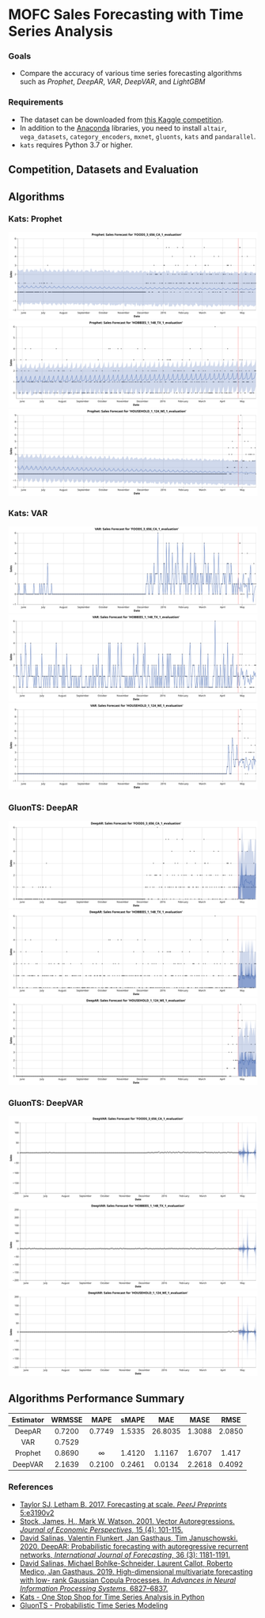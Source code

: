 # MOFC Sales Forecasting with Time Series Analysis 
### Goals
* Compare the accuracy of various time series forecasting algorithms such as *Prophet*, *DeepAR*, *VAR*, *DeepVAR*, and *LightGBM*

### Requirements
* The dataset can be downloaded from [this Kaggle competition](https://www.kaggle.com/c/m5-forecasting-accuracy).
* In addition to the [Anaconda](https://www.anaconda.com) libraries, you need to install `altair`, `vega_datasets`, `category_encoders`, `mxnet`, `gluonts`, `kats` and `pandarallel`.
* `kats` requires Python 3.7 or higher.

## Competition, Datasets and Evaluation

## Algorithms
### Kats: Prophet
![Forecasting-1](./img/prophet-1.svg)
![Forecasting-2](./img/prophet-2.svg)
![Forecasting-3](./img/prophet-3.svg)

### Kats: VAR
![Forecasting-1](./img/var-1.svg)
![Forecasting-2](./img/var-2.svg)
![Forecasting-3](./img/var-3.svg)

### GluonTS: DeepAR
![Forecasting-1](./img/deepar-1.svg)
![Forecasting-2](./img/deepar-2.svg)
![Forecasting-3](./img/deepar-3.svg)

### GluonTS: DeepVAR
![Forecasting-1](./img/deepvar-1.svg)
![Forecasting-2](./img/deepvar-2.svg)
![Forecasting-3](./img/deepvar-3.svg)

## Algorithms Performance Summary
|Estimator|WRMSSE|MAPE|sMAPE|MAE|MASE|RMSE|
|:---:|:---:|:---:|:---:|:---:|:---:|:---:|
|DeepAR|0.7200|0.7749|1.5335|26.8035|1.3088|2.0850|
|VAR|0.7529||||||
|Prophet|0.8690|∞|1.4120|1.1167|1.6707|1.417|
|DeepVAR|2.1639|0.2100|0.2461|0.0134|2.2618|0.4092|

### References
* [Taylor SJ, Letham B. 2017. Forecasting at scale. *PeerJ Preprints* 5:e3190v2](https://peerj.com/preprints/3190.pdf)
* [Stock, James, H., Mark W. Watson. 2001. Vector Autoregressions. *Journal of Economic Perspectives*, 15 (4): 101-115.](https://www.princeton.edu/~mwatson/papers/Stock_Watson_JEP_2001.pdf)
* [David Salinas, Valentin Flunkert, Jan Gasthaus, Tim Januschowski. 2020. DeepAR: Probabilistic forecasting with autoregressive recurrent networks, *International Journal of Forecasting*, 36 (3): 1181-1191.](https://arxiv.org/pdf/1704.04110.pdf)
* [David Salinas, Michael Bohlke-Schneider, Laurent Callot, Roberto Medico,
Jan Gasthaus. 2019. High-dimensional multivariate forecasting with low- rank Gaussian Copula Processes. *In Advances in Neural Information Processing Systems*. 6827–6837.](https://arxiv.org/pdf/1910.03002.pdf)
* [Kats - One Stop Shop for Time Series Analysis in Python](https://facebookresearch.github.io/Kats/)
* [GluonTS - Probabilistic Time Series Modeling](https://ts.gluon.ai/index.html)
